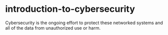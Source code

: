 # introduction-to-cybersecurity
Cybersecurity is the ongoing effort to protect these networked systems and all of the data from unauthorized use or harm.
